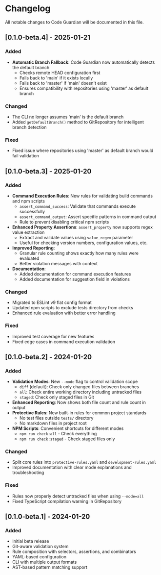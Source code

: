 # Changelog

All notable changes to Code Guardian will be documented in this file.

## [0.1.0-beta.4] - 2025-01-21

### Added
- **Automatic Branch Fallback**: Code Guardian now automatically detects the default branch
  - Checks remote HEAD configuration first
  - Falls back to 'main' if it exists locally
  - Falls back to 'master' if 'main' doesn't exist
  - Ensures compatibility with repositories using 'master' as default branch

### Changed
- The CLI no longer assumes 'main' is the default branch
- Added `getDefaultBranch()` method to GitRepository for intelligent branch detection

### Fixed
- Fixed issue where repositories using 'master' as default branch would fail validation

## [0.1.0-beta.3] - 2025-01-20

### Added
- **Command Execution Rules**: New rules for validating build commands and npm scripts
  - `assert_command_success`: Validate that commands execute successfully
  - `assert_command_output`: Assert specific patterns in command output
  - Rule to prevent disabling critical npm scripts
- **Enhanced Property Assertions**: `assert_property` now supports regex value extraction
  - Extract and validate values using `value_regex` parameter
  - Useful for checking version numbers, configuration values, etc.
- **Improved Reporting**: 
  - Granular rule counting shows exactly how many rules were evaluated
  - Better violation messages with context
- **Documentation**: 
  - Added documentation for command execution features
  - Added documentation for suggestion field in violations

### Changed
- Migrated to ESLint v9 flat config format
- Updated npm scripts to exclude tests directory from checks
- Enhanced rule evaluation with better error handling

### Fixed
- Improved test coverage for new features
- Fixed edge cases in command execution validation

## [0.1.0-beta.2] - 2024-01-20

### Added
- **Validation Modes**: New `--mode` flag to control validation scope
  - `diff` (default): Check only changed files between branches
  - `all`: Check entire working directory including untracked files
  - `staged`: Check only staged files in Git
- **Enhanced Reporting**: Now shows both file count and rule count in output
- **Protective Rules**: New built-in rules for common project standards
  - No test files outside `tests/` directory
  - No markdown files in project root
- **NPM Scripts**: Convenient shortcuts for different modes
  - `npm run check:all` - Check everything
  - `npm run check:staged` - Check staged files only

### Changed
- Split core rules into `protective-rules.yaml` and `development-rules.yaml`
- Improved documentation with clear mode explanations and troubleshooting

### Fixed
- Rules now properly detect untracked files when using `--mode=all`
- Fixed TypeScript compilation warning in GitRepository

## [0.1.0-beta.1] - 2024-01-20

### Added
- Initial beta release
- Git-aware validation system
- Rule composition with selectors, assertions, and combinators
- YAML-based configuration
- CLI with multiple output formats
- AST-based pattern matching support